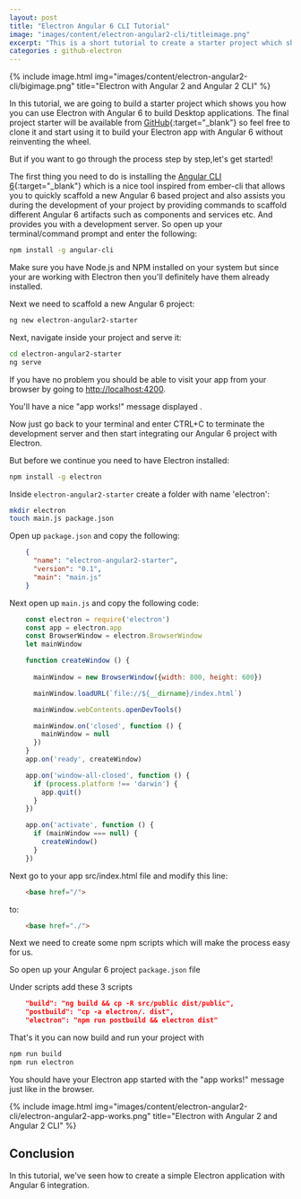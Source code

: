 ```yaml
---
layout: post
title: "Electron Angular 6 CLI Tutorial"
image: "images/content/electron-angular2-cli/titleimage.png"
excerpt: "This is a short tutorial to create a starter project which shows you how to use and integrate the latest version of the popular Google framework Angular 2 with GitHub Electron to build a cross platform Desktop application using the latest web technologies "
categories : github-electron
---
```


{% include image.html
   img="images/content/electron-angular2-cli/bigimage.png"
       title="Electron with Angular 2 and Angular 2 CLI"
%}

In this tutorial, we are going to build a starter project which shows you how you can use Electron with Angular 6 to build Desktop applications. The final project starter will be available from [GitHub](https://github.com/techiediaries/electron-angular2-starter){:target="_blank"} so feel free to clone it and start using it to build your Electron app with Angular 6 without reinventing the wheel.

But if you want to go through the process step by step,let's get started!

The first thing you need to do is installing the [Angular CLI 6](https://cli.angular.io){:target="_blank"} which is a nice tool inspired from ember-cli that allows you to quickly scaffold a new Angular 6 based project and also assists you during the development of your project by providing commands to scaffold different Angular 6 artifacts such as components and services etc. And provides you with a development server. So open up your terminal/command prompt and enter the following: 
	
```bash
npm install -g angular-cli
```

Make sure you have Node.js and NPM installed on your system but since your are working with Electron then you'll definitely have them already installed.

Next we need to scaffold a new Angular 6 project: 

```bash
ng new electron-angular2-starter
```

Next, navigate inside your project and serve it:

```bash
cd electron-angular2-starter
ng serve
```

If you have no problem you should be able to visit your app from your browser by going to [http://localhost:4200](http://localhost:4200).

You'll have a nice "app works!" message displayed .

Now just go back to your terminal and enter CTRL+C to terminate the development server and then start integrating our Angular 6 project with Electron.

But before we continue you need to have Electron installed:

```bash
npm install -g electron
```

Inside `electron-angular2-starter` create a folder with name 'electron':

```bash
mkdir electron
touch main.js package.json
```

Open up `package.json` and copy the following:

```json
	{
	  "name": "electron-angular2-starter",
	  "version": "0.1",
	  "main": "main.js"
	}
```

Next open up `main.js` and copy the following code:

```js
	const electron = require('electron')
	const app = electron.app
	const BrowserWindow = electron.BrowserWindow
	let mainWindow

	function createWindow () {
	
	  mainWindow = new BrowserWindow({width: 800, height: 600})

	  mainWindow.loadURL(`file://${__dirname}/index.html`)

	  mainWindow.webContents.openDevTools()

	  mainWindow.on('closed', function () {
	    mainWindow = null
	  })
	}
	app.on('ready', createWindow)

	app.on('window-all-closed', function () {
	  if (process.platform !== 'darwin') {
	    app.quit()
	  }
	})

	app.on('activate', function () {
	  if (mainWindow === null) {
	    createWindow()
	  }
	})
```

Next go to your app src/index.html file and modify this line: 

```html
	<base href="/">
```

to: 

```html	
	<base href="./">			  
```

Next we need to create some npm scripts which will make the process easy for us.

So open up your Angular 6 project `package.json` file

Under scripts add these 3 scripts

```json
    "build": "ng build && cp -R src/public dist/public",
    "postbuild": "cp -a electron/. dist",
    "electron": "npm run postbuild && electron dist" 
```

That's it you can now build and run your project with

```bash
npm run build 
npm run electron
```

You should have your Electron app started with the "app works!" message just like in the browser.

{% include image.html
   img="images/content/electron-angular2-cli/electron-angular2-app-works.png"
       title="Electron with Angular 2 and Angular 2 CLI"
%}


## Conclusion

In this tutorial, we've seen how to create a simple Electron application with Angular 6 integration.


